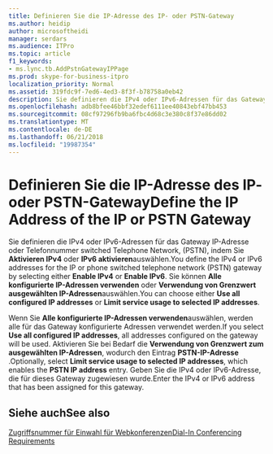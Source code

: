 ```yaml
---
title: Definieren Sie die IP-Adresse des IP- oder PSTN-Gateway
ms.author: heidip
author: microsoftheidi
manager: serdars
ms.audience: ITPro
ms.topic: article
f1_keywords:
- ms.lync.tb.AddPstnGatewayIPPage
ms.prod: skype-for-business-itpro
localization_priority: Normal
ms.assetid: 319fdc9f-7ed6-4ed3-8f3f-b78758a0eb42
description: Sie definieren die IPv4 oder IPv6-Adressen für das Gateway IP-Adresse oder Telefonnummer switched Telephone Network, (PSTN), indem Sie entweder aktivieren IPv4 oder IPv6 aktivieren auswählen. Sie können auswählen, dass entweder alle konfigurierten IP-Adressen oder Verwendung von Grenzwert ausgewählten IP-Adressen verwenden.
ms.openlocfilehash: adb8bfee46bbf32edef6111ee40843ebf47bb453
ms.sourcegitcommit: 08cf97296fb9ba6fbc4d68c3e380c8f37e86dd02
ms.translationtype: MT
ms.contentlocale: de-DE
ms.lasthandoff: 06/21/2018
ms.locfileid: "19987354"
---
```

# <a name="define-the-ip-address-of-the-ip-or-pstn-gateway"></a><span data-ttu-id="f633e-104">Definieren Sie die IP-Adresse des IP- oder PSTN-Gateway</span><span class="sxs-lookup"><span data-stu-id="f633e-104">Define the IP Address of the IP or PSTN Gateway</span></span>
 
<span data-ttu-id="f633e-105">Sie definieren die IPv4 oder IPv6-Adressen für das Gateway IP-Adresse oder Telefonnummer switched Telephone Network, (PSTN), indem Sie **Aktivieren IPv4** oder **IPv6 aktivieren**auswählen.</span><span class="sxs-lookup"><span data-stu-id="f633e-105">You define the IPv4 or IPv6 addresses for the IP or phone switched telephone network (PSTN) gateway by selecting either **Enable IPv4** or **Enable IPv6**.</span></span> <span data-ttu-id="f633e-106">Sie können **Alle konfigurierte IP-Adressen verwenden** oder **Verwendung von Grenzwert ausgewählten IP-Adressen**auswählen.</span><span class="sxs-lookup"><span data-stu-id="f633e-106">You can choose either **Use all configured IP addresses** or **Limit service usage to selected IP addresses**.</span></span>
  
<span data-ttu-id="f633e-107">Wenn Sie **Alle konfigurierte IP-Adressen verwenden**auswählen, werden alle für das Gateway konfigurierte Adressen verwendet werden.</span><span class="sxs-lookup"><span data-stu-id="f633e-107">If you select **Use all configured IP addresses**, all addresses configured on the gateway will be used.</span></span> <span data-ttu-id="f633e-108">Aktivieren Sie bei Bedarf die **Verwendung von Grenzwert zum ausgewählten IP-Adressen**, wodurch den Eintrag **PSTN-IP-Adresse** .</span><span class="sxs-lookup"><span data-stu-id="f633e-108">Optionally, select **Limit service usage to selected IP addresses**, which enables the **PSTN IP address** entry.</span></span> <span data-ttu-id="f633e-109">Geben Sie die IPv4 oder IPv6-Adresse, die für dieses Gateway zugewiesen wurde.</span><span class="sxs-lookup"><span data-stu-id="f633e-109">Enter the IPv4 or IPv6 address that has been assigned for this gateway.</span></span>
  
## <a name="see-also"></a><span data-ttu-id="f633e-110">Siehe auch</span><span class="sxs-lookup"><span data-stu-id="f633e-110">See also</span></span>

[<span data-ttu-id="f633e-111">Zugriffsnummer für Einwahl für Webkonferenzen</span><span class="sxs-lookup"><span data-stu-id="f633e-111">Dial-In Conferencing Requirements</span></span>](http://technet.microsoft.com/library/9aff949e-3dac-481a-be46-a180c72e8066.aspx)